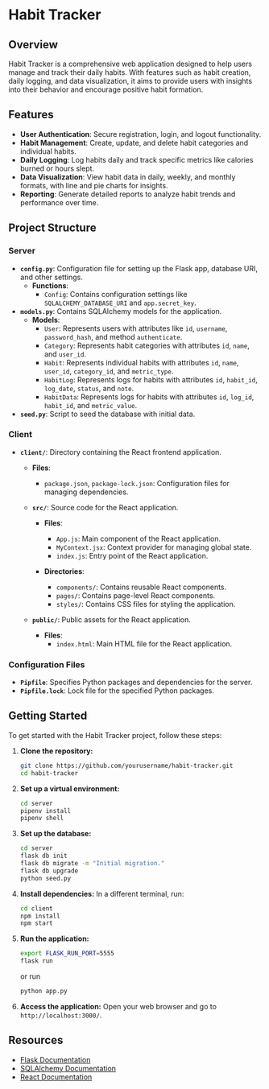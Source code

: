 # Habit Tracker

## Overview

Habit Tracker is a comprehensive web application designed to help users manage and track their daily habits. With features such as habit creation, daily logging, and data visualization, it aims to provide users with insights into their behavior and encourage positive habit formation.

## Features

- **User Authentication**: Secure registration, login, and logout functionality.
- **Habit Management**: Create, update, and delete habit categories and individual habits.
- **Daily Logging**: Log habits daily and track specific metrics like calories burned or hours slept.
- **Data Visualization**: View habit data in daily, weekly, and monthly formats, with line and pie charts for insights.
- **Reporting**: Generate detailed reports to analyze habit trends and performance over time.

## Project Structure

### Server
- **`config.py`**: Configuration file for setting up the Flask app, database URI, and other settings.
  - **Functions**:
    - `Config`: Contains configuration settings like `SQLALCHEMY_DATABASE_URI` and `app.secret_key`.
- **`models.py`**: Contains SQLAlchemy models for the application.
  - **Models**:
    - `User`: Represents users with attributes like `id`, `username`, `password_hash`, and method `authenticate`.
    - `Category`: Represents habit categories with attributes `id`, `name`, and `user_id`.
    - `Habit`: Represents individual habits with attributes `id`, `name`, `user_id`, `category_id`, and `metric_type`.
    - `HabitLog`: Represents logs for habits with attributes `id`, `habit_id`, `log_date`, `status`, and `note`.
    - `HabitData`: Represents logs for habits with attributes `id`, `log_id`, `habit_id`, and `metric_value`.
- **`seed.py`**: Script to seed the database with initial data.
### Client

- **`client/`**: Directory containing the React frontend application.

  - **Files**:
    - `package.json`, `package-lock.json`: Configuration files for managing dependencies.

  - **`src/`**: Source code for the React application.

    - **Files**:

      - `App.js`: Main component of the React application.
      - `MyContext.jsx`: Context provider for managing global state.
      - `index.js`: Entry point of the React application.

    - **Directories**:
      - `components/`: Contains reusable React components.
      - `pages/`: Contains page-level React components.
      - `styles/`: Contains CSS files for styling the application.

  - **`public/`**: Public assets for the React application.
    - **Files**:
      - `index.html`: Main HTML file for the React application.

### Configuration Files

- **`Pipfile`**: Specifies Python packages and dependencies for the server.
- **`Pipfile.lock`**: Lock file for the specified Python packages.

## Getting Started

To get started with the Habit Tracker project, follow these steps:

1. **Clone the repository:**

   ```bash
   git clone https://github.com/yourusername/habit-tracker.git
   cd habit-tracker
   ```

2. **Set up a virtual environment:**

   ```bash
   cd server
   pipenv install
   pipenv shell
   ```
   
4. **Set up the database:**

   ```bash
   cd server
   flask db init
   flask db migrate -m "Initial migration."
   flask db upgrade
   python seed.py
   ```

5. **Install dependencies:**
   In a different terminal, run:
   ```bash
   cd client
   npm install
   npm start
   ```

6. **Run the application:**

   ```bash
   export FLASK_RUN_PORT=5555
   flask run
   ```
   or run
   
   ```bash
   python app.py
   ```

8. **Access the application:**
   Open your web browser and go to `http://localhost:3000/`.

## Resources

- [Flask Documentation](https://flask.palletsprojects.com/)
- [SQLAlchemy Documentation](https://docs.sqlalchemy.org/)
- [React Documentation](https://reactjs.org/)

